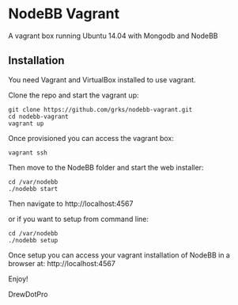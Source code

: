 NodeBB Vagrant
===================

A vagrant box running Ubuntu 14.04 with Mongodb and NodeBB

Installation
-------------
You need Vagrant and VirtualBox installed to use vagrant.

Clone the repo and start the vagrant up:
```
git clone https://github.com/grks/nodebb-vagrant.git
cd nodebb-vagrant
vagrant up
```

Once provisioned you can access the vagrant box:
```
vagrant ssh
```
Then move to the NodeBB folder and start the web installer:
```
cd /var/nodebb
./nodebb start
```
 Then navigate to http://localhost:4567

or if you want to setup from command line:
```
cd /var/nodebb
./nodebb setup
```
Once setup you can access your vagrant installation of NodeBB in a browser at:
http://localhost:4567

Enjoy!

DrewDotPro